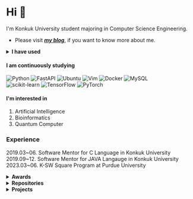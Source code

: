 <!--
### Hi there 👋


**Aaaaiiiiiee/Aaaaiiiiiee** is a ✨ _special_ ✨ repository because its `README.md` (this file) appears on your GitHub profile.

Here are some ideas to get you started:

- 🔭 I’m currently working on ...
- 🌱 I’m currently learning ...
- 👯 I’m looking to collaborate on ...
- 🤔 I’m looking for help with ...
- 💬 Ask me about ...
- 📫 How to reach me: ...
- 😄 Pronouns: ...
- ⚡ Fun fact: ...
-->

# Hi 👋

I'm Konkuk University student majoring in Computer Science Engineering.

- Please visit [___my blog___](https://dev-onejun.github.io), if you want to know more about me.

<details markdown=1><summary markdown="span"><b>I have used</b></summary>

![NodeJS](https://img.shields.io/badge/node.js-6DA55F?style=for-the-badge&logo=node.js&logoColor=white)
![Express.js](https://img.shields.io/badge/express.js-%23404d59.svg?style=for-the-badge&logo=express&logoColor=%2361DAFB)
![Flask](https://img.shields.io/badge/flask-%23000.svg?style=for-the-badge&logo=flask&logoColor=white)
![Oracle](https://img.shields.io/badge/Oracle-F80000?style=for-the-badge&logo=oracle&logoColor=white)

</details>


#### I am continuously studying

![Python](https://img.shields.io/badge/python-3670A0?style=for-the-badge&logo=python&logoColor=ffdd54)
![FastAPI](https://img.shields.io/badge/FastAPI-005571?style=for-the-badge&logo=fastapi)
![Ubuntu](https://img.shields.io/badge/Ubuntu-E95420?style=for-the-badge&logo=ubuntu&logoColor=white)
![Vim](https://img.shields.io/badge/VIM-%2311AB00.svg?style=for-the-badge&logo=vim&logoColor=white)
![Docker](https://img.shields.io/badge/docker-%230db7ed.svg?style=for-the-badge&logo=docker&logoColor=white)
![MySQL](https://img.shields.io/badge/mysql-%2300f.svg?style=for-the-badge&logo=mysql&logoColor=white)\
![scikit-learn](https://img.shields.io/badge/scikit--learn-%23F7931E.svg?style=for-the-badge&logo=scikit-learn&logoColor=white)
![TensorFlow](https://img.shields.io/badge/TensorFlow-%23FF6F00.svg?style=for-the-badge&logo=TensorFlow&logoColor=white)
![PyTorch](https://img.shields.io/badge/PyTorch-%23EE4C2C.svg?style=for-the-badge&logo=PyTorch&logoColor=white)

#### I'm interested in

1. Artificial Intelligence
2. Bioinformatics
3. Quantum Computer

### Experience

2019.03\~06. Software Mentor for C Language in Konkuk University\
2019.09\~12. Software Mentor for JAVA Langauge in Konkuk University\
2023.03\~06. K-SW Square Program at Purdue University


<details markdown=1><summary markdown="span"><b>Awards</b></summary>

|Date|Event|Name|Award|
|----|-----|----|-----|
|2022.06.25~26.|Google Developer Group Campus Korea Summer Hackathon|Group Sharing|Unicorn awards|

</details>

<details markdown=1><summary markdown="span"><b>Repositories</b></summary>

|Category|Repository|
|--------|----------|
|Study|[Data Structure](https://github.com/dev-onejun/DataStructure), [Algorithm](https://github.com/dev-onejun/Algorithm-Study), [Web/App/Server](https://github.com/dev-onejun/Self-Study), [Database](https://github.com/dev-onejun/Database), [Artificial Intelligence](https://github.com/dev-onejun/AI-Study), [Qiskit](https://github.com/dev-onejun/qiskit-study)|
|Contribution|[wp2txt](https://github.com/yohasebe/wp2txt)|

</details>

<!--[![Repository Card](https://widget.realdeveloper.pro/api/card?user=dev-onejun&repo=wp2txt)](https://github.com/yohasebe/wp2txt)-->

<details markdown=1><summary markdown="span"><b>Projects</b></summary>

|Name|Description|My Position|
|----|-----------|-----------|
|[Family-Blog](https://github.com/dev-onejun/family-blog)|a Toy Project, ***a photo board*** of my family.|Full-Stack Web Developer|
|[Weltried](https://github.com/Weltried/server)|a Service recognizing users' sitting posture via ***WELT's smart belts, wearable devices***.|Backend Developer|
|[Github Copilot Code Review](https://github.com/dev-onejun/github-copilot-code-review)|a Computer Security Project, ***a review about github copilot's auto-generated code with CodeQL***|-|

</details>
